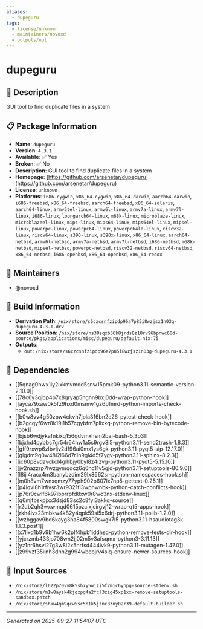 ```yaml
---
aliases:
  - dupeguru
tags:
  - license/unknown
  - maintainers/novoxd
  - outputs/out
---
```


# dupeguru

## 📝 Description

GUI tool to find duplicate files in a system

## 📋 Package Information

- **Name**: `dupeguru`
- **Version**: `4.3.1`
- **Available**: ✅ Yes
- **Broken**: ✅ No
- **Description**: GUI tool to find duplicate files in a system
- **Homepage**: [https://github.com/arsenetar/dupeguru](https://github.com/arsenetar/dupeguru)
- **License**: `unknown`
- **Platforms**: `i686-cygwin`, `x86_64-cygwin`, `x86_64-darwin`, `aarch64-darwin`, `i686-freebsd`, `x86_64-freebsd`, `aarch64-freebsd`, `x86_64-solaris`, `aarch64-linux`, `armv5tel-linux`, `armv6l-linux`, `armv7a-linux`, `armv7l-linux`, `i686-linux`, `loongarch64-linux`, `m68k-linux`, `microblaze-linux`, `microblazeel-linux`, `mips-linux`, `mips64-linux`, `mips64el-linux`, `mipsel-linux`, `powerpc-linux`, `powerpc64-linux`, `powerpc64le-linux`, `riscv32-linux`, `riscv64-linux`, `s390-linux`, `s390x-linux`, `x86_64-linux`, `aarch64-netbsd`, `armv6l-netbsd`, `armv7a-netbsd`, `armv7l-netbsd`, `i686-netbsd`, `m68k-netbsd`, `mipsel-netbsd`, `powerpc-netbsd`, `riscv32-netbsd`, `riscv64-netbsd`, `x86_64-netbsd`, `i686-openbsd`, `x86_64-openbsd`, `x86_64-redox`
## 👥 Maintainers

- @novoxd


## 🔧 Build Information

- **Derivation Path**: `/nix/store/s6czcsnfzipdp96a7p85i8wzjsz1n03g-dupeguru-4.3.1.drv`
- **Source Position**: `/nix/store/ns30sqxb36k8jrds8z18rv96bpnwc60d-source/pkgs/applications/misc/dupeguru/default.nix:75`
- **Outputs**:
  - `out`:  `/nix/store/s6czcsnfzipdp96a7p85i8wzjsz1n03g-dupeguru-4.3.1`

## 🔗 Dependencies

- [[5qnag0hwx1iy2ixkmvmdd5snw15pmk09-python3.11-semantic-version-2.10.0]]
- [[78c6y3qjbp4p7x8gryap5nghn9bxj0dd-wrap-python-hook]]
- [[ayca79xaw0k5fz9hxd0msmw1gz6b1mrd-python-imports-check-hook.sh]]
- [[b0w8vv4g50zpw4ckvh7jpla316bn2c26-pytest-check-hook]]
- [[b2gcqyf6wr8k19l1h57cgybfm7plixkq-python-remove-bin-bytecode-hook]]
- [[bjsb6wdjykafnkixq156qdvmxhsm2bai-bash-5.3p3]]
- [[bjxhd4pybbc7gr54r64hw1a5s9rgv3i5-python3.11-send2trash-1.8.3]]
- [[gff9rxwp6zlbvljv2df96ai0mx1ys6gk-python3.11-pyqt5-sip-12.17.0]]
- [[gigdm9q0w48i2l66d7r1n9gl4d5f7ygv-python3.11-sphinx-8.2.3]]
- [[ic60p8vdavckcl4glhbjy0byl8z4izvg-python3.11-pyqt5-5.15.10]]
- [[jv2nazzrp7lwzgymqdcz6q6hc11v5gjd-python3.11-setuptools-80.9.0]]
- [[l8ijl4racx4m3banybzdim29lx8662sr-python-namespaces-hook.sh]]
- [[m0h8vm7wnxqmzy77yph902p607lx7np5-gettext-0.25.1]]
- [[p4iqvl8h1rfivsr3wr9321fi3wphwnbk-python-catch-conflicts-hook]]
- [[p76r0cwlf6k97ibprrpfd8xw0r8wc3nx-stdenv-linux]]
- [[q6mjfbskpjxx3dsjd83sc2c8fyl3akkq-source]]
- [[r2db2qh3wxwmqd0615pzcixjcirgvj12-wrap-qt5-apps-hook]]
- [[rkh4ivs23mbkw4k82y4qpk59si5x6drj-python3.11-polib-1.2.0]]
- [[wzbggav9bd6kayg3ha84f5800swgk7i5-python3.11-hsaudiotag3k-1.1.3.post1]]
- [[x7lixd1b9v9b1hw6k2plf4hpb1iddhsq-python-remove-tests-dir-hook]]
- [[yjcrzmb433jp708wn2jj02m5v3afsqmx-python3-3.11.13]]
- [[yz1nr6hsvl27g3w8l2x5nrfsd444ivk9-python3.11-mutagen-1.47.0]]
- [[z99vzf35iinh3dnh2g994wbcbjrv4siq-ensure-newer-sources-hook]]

## 📁 Input Sources

- `/nix/store/l622p70vy8k5sh7y5wizi5f2mic6ynpg-source-stdenv.sh`
- `/nix/store/m1w8aysk4kjqzpg4a2fcl3zig45xp1xx-remove-setuptools-sandbox.patch`
- `/nix/store/shkw4qm9qcw5sc5n1k5jznc83ny02r39-default-builder.sh`

---
*Generated on 2025-09-27 11:54:07 UTC*
